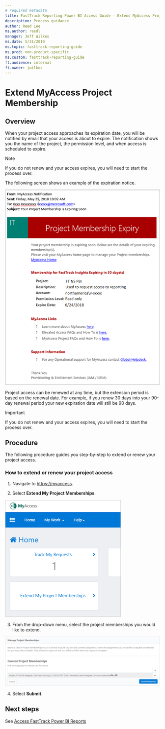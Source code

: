 ```yaml
---
# required metadata
title: FastTrack Reporting Power BI Access Guide - Extend MyAccess Project Membership
description: Process guidance
author: Reed Lee
ms.author: reedl
manager: Jeff Wilkes
ms.date: 5/31/2019
ms.topic: fasttrack-reporting-guide
ms.prod: non-product-specific
ms.custom: fasttrack-reporting-guide
ft.audience: internal
ft.owner: jwilkes
---
```


# Extend MyAccess Project Membership

## Overview

When your project access approaches its expiration date, you will be notified by email that your access is about to expire. The notification shows you the name of the project, the permission level, and when access is scheduled to expire.

> [!NOTE]
> If you do not renew and your access expires, you will need to start the process over.

The following screen shows an example of the expiration notice.

![expiration-notice-example.png](media/extend-myaccess-project-membership/expiration-notice-example.png "Expiration notice example")

Project access can be renewed at any time, but the extension period is based on the renewal date. For example, if you renew 30 days into your 90-day renewal period your new expiration date will still be 90 days. 

> [!IMPORTANT]
> If you do not renew and your access expires, you will need to start the process over.

## Procedure

The following procedure guides you step-by-step to extend or renew your project access.

### How to extend or renew your project access

1. Navigate to <https://myaccess>.

1. Select **Extend My Project Memberships**.

![extend-my-project-memberships-option.png](media/extend-myaccess-project-membership/extend-my-project-memberships-option.png "Extend my project memberships option")

3. From the drop-down menu, select the project memberships you would like to extend.

![extend-current-project-memberships.png](media/extend-myaccess-project-membership/extend-current-project-memberships.png "Extend current project memberships")

4. Select **Submit**.

## Next steps

See [Access FastTrack Power BI Reports](access-fasttrack-power-bi-reports.md)